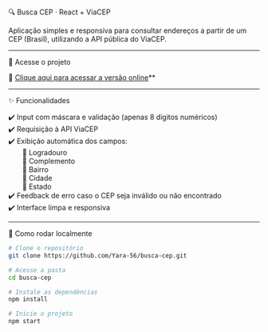 🔍 Busca CEP · React + ViaCEP

Aplicação simples e responsiva para consultar endereços a partir de um CEP (Brasil), utilizando a API pública do ViaCEP.

---

🚀 Acesse o projeto

🔗 [Clique aqui para acessar a versão online](https://busca-cep-blond.vercel.app)**

---

✨ Funcionalidades

✔️ Input com máscara e validação (apenas 8 dígitos numéricos)  
✔️ Requisição à API ViaCEP  
✔️ Exibição automática dos campos:  
  📍 Logradouro  
  📍 Complemento  
  📍 Bairro  
  📍 Cidade  
  📍 Estado  
✔️ Feedback de erro caso o CEP seja inválido ou não encontrado  
✔️ Interface limpa e responsiva  

---

🧪 Como rodar localmente

```bash
# Clone o repositório
git clone https://github.com/Yara-56/busca-cep.git

# Acesse a pasta
cd busca-cep

# Instale as dependências
npm install

# Inicie o projeto
npm start
